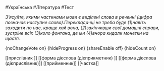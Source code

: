 #Українська #Література #Тест

*З’ясуйте, якими частинами мови є виділені слова в реченні (цифра позначає наступне слово).Перекладачці не треба буде (1)навіть заходити по нас, краще хай вона, (2)закінчивши свої домашні справи, зустріне всіх (3)коло фонтана, де ми (4)вчора кидали монетки на щастя.*

{noChangeVote on}
{hideProgress on}
{shareEnable off}
{hideCount on}

[[прислівник ]]
[[форма дієслова (дієприкметник) ]]
[[форма дієслова (дієприслівник)]]
[[прийменник]]
[[частка]]
